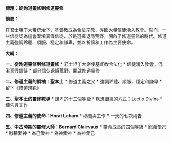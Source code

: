 **標題：從殉道靈修到修道靈修**

**摘要：**

在君士坦丁大帝統治下，基督教成為合法宗教，導致大量信徒湧入教會。然而，一些信徒認為這會混淆真假信徒，於是選擇退隱荒野，開啟了修道靈修的時代。修道主義強調聆聽、順服、穩定和謙卑，並以祈禱和工作為主要使命。

**大綱：**

**一、從殉道靈修到修道靈修**
    * 君士坦丁大帝使基督教合法化
    * 信徒湧入教會，混淆真假信徒
    * 部分信徒退隱荒野，開啟修道靈修

**二、修道主義的領袖：聖本土**
    * 修道主義之父
    * 強調聆聽、順服、穩定和謙卑
    * 留下《修道規範》

**三、聖本土的靈修教導**
    * 謙卑的十二個等級
    * 默想讀經的方式：Lectio Divina
    * 禱告與工作

**四、修道主義的使命：Horat Lebaro**
    * 禱告與工作
    * 一天的七次禱告

**五、中古時期的靈修大師：Bernard Clairvaux**
    * 靈命成長的四個等級
    * 慰藉愛己
    * 慰藉愛神
    * 為己愛神
    * 為神愛神
    * 為神愛己